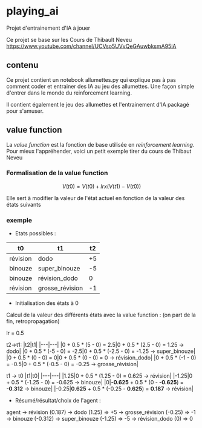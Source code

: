 # playing_ai #
Projet d'entrainement d'IA à jouer

Ce projet se base sur les Cours de Thibault Neveu
https://www.youtube.com/channel/UCVso5UVvQeGAuwbksmA95iA

## contenu ##
Ce projet contient un notebook allumettes.py qui explique pas à pas comment coder et entrainer des IA au jeu des allumettes. Une façon simple d'entrer dans le monde du reinforcement learning.

Il contient également le jeu des allumettes et l'entrainement d'IA packagé pour s'amuser.

## value function ##
La *value function* est la fonction de base utilisée en *reinforcement learning*. Pour mieux l'appréhender, voici un petit exemple tirer du cours de Thibaut Neveu

### Formalisation de la value function ###

$$ V(t0) = V(t0) + lr x ( V(t1) - V(t0) ) $$

Elle sert à modifier la valeur de l'état actuel en fonction de la valeur des états suivants

### exemple ###

* Etats possibles :

|t0|t1|t2|
|---|---|---|
|révision|dodo|+5|
|binouze|super_binouze|-5|
|binouze|révision_dodo|0|
|révision|grosse_révision|-1|

* Initialisation des états à 0

Calcul de la valeur des différents états avec la value function :
(on part de la fin, retropropagation)

lr = 0.5

t2->t1:
|t2|t1|
|---|---|
|0 + 0.5 * (5 - 0) = 2.5|0 + 0.5 * (2.5 - 0) = 1.25 -> dodo|
|0 + 0.5 * (-5 - 0) = -2.5|0 + 0.5 * (-2.5 - 0) = -1.25 -> super_binouze|
|0 + 0.5 * (0 - 0) = 0|0 + 0.5 * (0 - 0) = 0 -> révision_dodo|
|0 + 0.5 * (-1 - 0) = -0.5|0 + 0.5 * (-0.5 - 0) = -0.25 -> grosse_révision|

t1 -> t0
|t1|t0|
|---|---|
|1.25|0 + 0.5 * (1.25 - 0) = 0.625 -> révision|
|-1.25|0 + 0.5 * (-1.25 - 0) = -0.625 -> binouze|
|0|**-0.625** + 0.5 * (0 - **-0.625**) = **-0.312** -> binouze|
|-0.25|**0.625** + 0.5 * (-0.25 - **0.625**) = **0.187** -> révision|

* Résumé/résultat/choix de l'agent :

agent   -> révision (0.187) -> dodo (1.25)              => +5
                            -> grosse_révision (-0.25)  => -1
        -> binouze (-0.312) -> super_binouze (-1.25)    => -5
                            -> révision_dodo (0)        =>  0